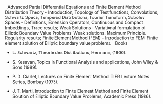 ---
---
 
Advanced Partial Differential Equations and Finite Element Method
Distribution Theory - Introduction, Topology of Test functions, Convolutions,
Schwartz Space, Tempered Distributions, Fourier Transform; Sobolev Spaces -
Definitions, Extension Operators, Continuous and Compact Imbeddings, Trace
results; Weak Solutions - Variational formulation of Elliptic Boundary Value
Problems, Weak solutions, Maximum Principle, Regularity results; Finite Element
Method (FEM) - Introduction to FEM, Finite element solution of Elliptic
boundary value problems.
 
Books

*
    L. Schwartz, Theorie des Distributions, Hermann, (1966).

*
    S. Kesavan, Topics in Functional Analysis and applications, John Wiley &
    Sons (1989).

*
    P. G. Ciarlet, Lectures on Finite Element Method, TIFR Lecture Notes
    Series, Bombay (1975).

*
    J. T. Marti, Introduction to Finite Element Method and Finite Element
    Solution of Elliptic Boundary Value Problems, Academic Press (1986).



